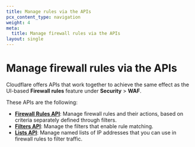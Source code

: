 ```yaml
---
title: Manage rules via the APIs
pcx_content_type: navigation
weight: 4
meta:
  title: Manage firewall rules via the APIs
layout: single
---
```


# Manage firewall rules via the APIs

Cloudflare offers APIs that work together to achieve the same effect as the UI-based **Firewall rules** feature under **Security** > **WAF**.

These APIs are the following:

* [**Firewall Rules API**](/firewall/api/cf-firewall-rules/): Manage firewall rules and their actions, based on criteria separately defined through filters.
* [**Filters API**](/firewall/api/cf-filters/): Manage the filters that enable rule matching.
* [**Lists API**](/firewall/api/cf-lists/): Manage named lists of IP addresses that you can use in firewall rules to filter traffic.
